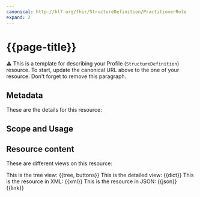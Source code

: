 ```yaml
---
canonical: http://hl7.org/fhir/StructureDefinition/PractitionerRole
expand: 2
---
```


# {{page-title}}

⚠️ This is a template for describing your Profile (`StructureDefinition`) resource. To start, update the canonical URL above to the one of your resource. Don't forget to remove this paragraph.

## Metadata

These are the details for this resource:


## Scope and Usage

## Resource content

These are different views on this resource:

<tabs>
<tab title="Overview">
	This is the tree view:
	{{tree, buttons}}
</tab>
<tab title="Detailed view">
	This is the detailed view:
	{{dict}}
</tab>
<tab title="XML">
	This is the resource in XML:
	{{xml}}
</tab>
<tab title="JSON">	
	This is the resource in JSON:
	{{json}}
</tab>
<tab title="Link">
	{{link}}
</tab>
</tabs>